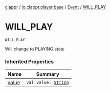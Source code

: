 [clappr](../../index.md) / [io.clappr.player.base](../index.md) / [Event](index.md) / [WILL_PLAY](.)

# WILL_PLAY

`WILL_PLAY`

Will change to PLAYING state

### Inherited Properties

| Name | Summary |
|---|---|
| [value](value.md) | `val value: `[`String`](https://kotlinlang.org/api/latest/jvm/stdlib/kotlin/-string/index.html) |
